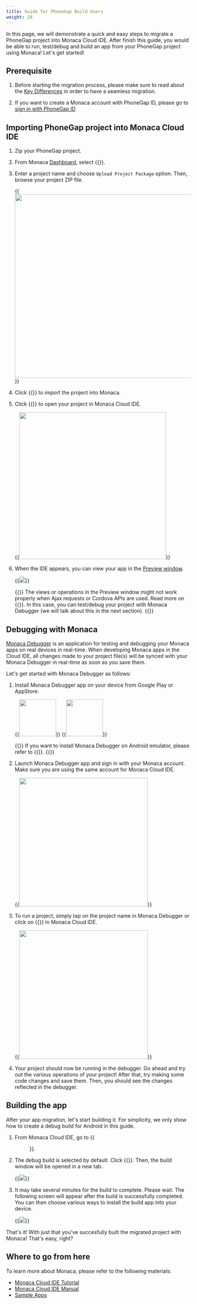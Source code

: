 ```yaml
---
title: Guide for PhoneGap Build Users
weight: 20
---
```


In this page, we will demonstrate a quick and easy steps to migrate a PhoneGap project into Monaca Cloud IDE. After finish this guide, you would be able to run, test/debug and build an app from your PhoneGap project using Monaca! Let's get started!


## Prerequisite

1. Before starting the migration process, please make sure to read about the [Key Differences](/en/products_guide/migration/phonegap_migration/introduction/) in order to have a seamless migration.   

2. If you want to create a Monaca account with PhoneGap ID, please go to [sign in with PhoneGap ID](/en/oauth/phonegap/authorize)

## Importing PhoneGap project into Monaca Cloud IDE

1. Zip your PhoneGap project. 

2. From Monaca [Dashboard](https://monaca.mobi/en/dashboard), select {{<guilabel name="Import">}}.

3. Enter a project name and choose `Upload Project Package` option. Then, browse your project ZIP file. 

    {{<img src="/images/migration/phonegap/2.png" width="500px">}}

4. Click {{<guilabel name="Import">}} to import the project into Monaca.

5. Click {{<guilabel name="Open">}} to open your project in Monaca Cloud IDE.

    {{<img src="/images/migration/phonegap/3.png" width="400px">}}

6. When the IDE appears, you can view your app in the [Preview window](https://docs.monaca.io/en/products_guide/monaca_ide/overview/#live-preview). 

    {{<img src="/images/migration/phonegap/4.png">}}

    {{<note>}}
        The views or operations in the Preview window might not work properly when Ajax requests or Cordova APIs are used. Read more on {{<link title="Live Preview Limitations" href="https://docs.monaca.io/en/products_guide/monaca_ide/overview/#live-preivew-limitations">}}. In this case, you can test/debug your project with Monaca Debugger (we will talk about this in the next section).
    {{</note>}}


## Debugging with Monaca

[Monaca Debugger](/en/products_guide/debugger/) is an application for testing and debugging your Monaca apps on real devices in real-time. When developing Monaca apps in the Cloud IDE, all changes made to your project file(s) will be synced with your Monaca Debugger in real-time as soon as you save them. 

Let's get started with Monaca Debugger as follows:

1. Install Monaca Debugger app on your device from Google Play or AppStore.

    {{<img src="/images/monaca_ide/tutorial/testing_debugging/App_Store.jpg" width="100" link="https://itunes.apple.com/us/app/monaca/id550941371?mt=8">}}
    {{<img src="/images/monaca_ide/tutorial/testing_debugging/Google_play.png" width="100" link="https://play.google.com/store/apps/details?id=mobi.monaca.debugger&hl=en">}}

    {{<note>}}
        If you want to install Monaca Debugger on Android emulator, please refer to {{<link href="/en/products_guide/debugger/installation/debugger_emulator/" title="Monaca Debugger for Android Emulator">}}.
    {{</note>}}

2. Launch Monaca Debugger app and sign in with your Monaca account. Make sure you are using the same account for Monaca Cloud IDE.

    {{<img src="/images/migration/telerik/5.png" width="350px">}}

3. To run a project, simply tap on the project name in Monaca Debugger or click on {{<guilabel name="Run on Device">}} in Monaca Cloud IDE.

    {{<img src="/images/migration/phonegap/debugger_ide.png" width="350px">}}

4. Your project should now be running in the debugger. Go ahead and try out the various operations of your project! After that, try making some code changes and save them. Then, you should see the changes reflected in the debugger. 

## Building the app

After your app migration, let's start building it. For simplicity, we only show how to create a debug build for Android in this guide. 

1. From Monaca Cloud IDE, go to {{<menu menu1="Build" menu2="Build App for Android">}}.

2. The debug build is selected by default. Click {{<guilabel name="Start Build">}}. Then, the build window will be opened in a new tab.

    {{<img src="/images/migration/phonegap/11.png">}}

3. It may take several minutes for the build to complete. Please wait. The following screen will appear after the build is successfully completed. You can then choose various ways to install the build app into your device. 

    {{<img src="/images/migration/phonegap/12.png">}}

That's it! With just that you've succesfully built the migrated project with Monaca! That's easy, right? 


## Where to go from here

To learn more about Monaca, please refer to the following materials:

- [Monaca Cloud IDE Tutorial](/en/tutorials/monaca_ide/)
- [Monaca Cloud IDE Manual](/en/products_guide/monaca_ide/)
- [Sample Apps](/en/sampleapp/samples/)